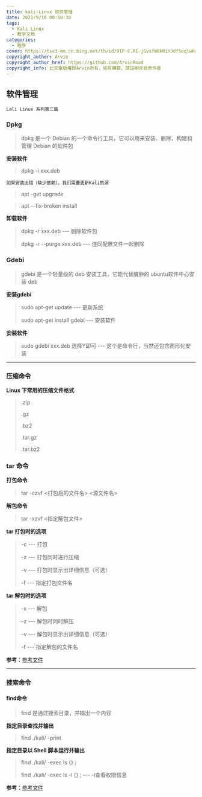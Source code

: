 ```yaml
---
title: kali-Linux 软件管理
date: 2021/9/16 00:50:30
tags:
  - Kali Linux
  - 教学文档
categories:
  - 程序
cover: https://tse3-mm.cn.bing.net/th/id/OIP-C.RI-jGvsfW8kRiYJdf5eqlwHaD4?pid=ImgDet&rs=1
copyright_author: Arvin
copyright_author_href: https://github.com/ArvinRoad
copyright_info: 此文章版權歸Arvin所有，如有轉載，請註明來自原作者
---
```


## 软件管理

`Lali Linux 系列第三篇`

### Dpkg

> dpkg 是一个 Debian 的一个命令行工具，它可以用来安装、删除、构建和管理 Debian 的软件包

**安装软件**

> dpkg -i xxx.deb

`如果安装出错（缺少依赖），我们需要更新Kali的源`

> apt -get upgrade

> apt --fix-broken install

**卸载软件**

> dpkg -r xxx.deb	--- 删除软件包
>
> dpkg -r --purge xxx.deb	--- 连同配置文件一起删除

### Gdebi

> gdebi 是一个轻量级的 deb 安装工具，它能代替臃肿的 ubuntu软件中心安装 deb

**安装gdebi**

> sudo apt-get update  --- 更新系统
>
> sudo apt-get install gdebi --- 安装软件

**安装软件**

> sudo gdebi xxx.deb 选择Y即可 --- 这个是命令行，当然还包含图形化安装

---

### 压缩命令

**Linux 下常用的压缩文件格式**

> .zip
>
> .gz
>
> .bz2
>
> .tar.gz
>
> .tar.bz2

### tar 命令

**打包命令**

> tar -czvf <打包后的文件名> <源文件名>

**解包命令**

> tar -xzvf <指定解包文件>

**tar 打包时的选项**

>-c	--- 打包
>
>-z	--- 打包同时进行压缩
>
>-v	--- 打包时显示出详细信息（可选）
>
>-f	--- 指定打包文件名

**tar 解包时的选项**

> -x	--- 解包
>
> -z	--- 解包时同时解压
>
> -v	--- 解包时显示出详细信息（可选）
>
> -f	--- 指定解包的文件名

**参考**：[参考文件](https://blog.csdn.net.weixin_38111957/article/details/80210191)

---

### 搜索命令

#### find命令

> find 是通过搜索目录，并输出一个内容

**指定目录查找并输出**

> find ./kali/ -print

**指定目录以 Shell 脚本运行并输出**

> find ./kali/ -exec ls {} \;
>
> find ./kali/ -exec ls -l {} \;	--- -l查看权限信息

**参考**：[参考文件](https://blog.csdn.net/WX_East/article/details/68530883)
